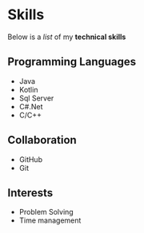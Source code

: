 # Skills 

Below is a _list_ of my **technical skills**

## Programming Languages
- Java 
- Kotlin 
- Sql Server
- C#.Net
- C/C++

## Collaboration
- GitHub 
- Git 

## Interests

- Problem Solving 
- Time management

